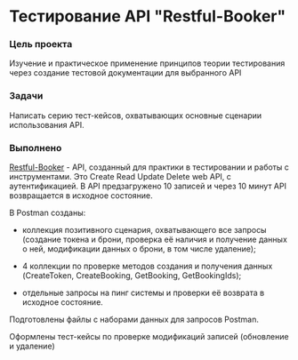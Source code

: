 # Тестирование API "Restful-Booker"

### Цель проекта
Изучение и практическое применение принципов теории тестирования через создание тестовой документации для выбранного API

### Задачи
Написать серию тест-кейсов, охватывающих основные сценарии использования API. 

### Выполнено
[Restful-Booker](https://restful-booker.herokuapp.com/apidoc/index.html#api-Booking-GetBookings) - API, созданный для практики в тестировании и работы с инструментами. 
Это Create Read Update Delete web API, с аутентификацией. В API предзагружено 10 записей и через 10 минут API возвращается в исходное состояние. 


В Postman созданы:

* коллекция позитивного сценария, охватывающего все запросы (создание токена и брони, проверка её наличия и получение данных о ней, модификации данных о брони, в том числе удаление);

* 4 коллекции по проверке методов создания и получения данных (CreateToken, CreateBooking, GetBooking, GetBookingIds);

* отдельные запросы на пинг системы и проверки её возврата в исходное состояние.

Подготовлены файлы с наборами данных для запросов Postman.

Оформлены тест-кейсы по проверке модификаций записей (обновление и удаление)
